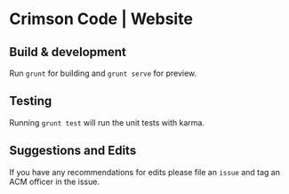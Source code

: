 # Crimson Code | Website


## Build & development

Run `grunt` for building and `grunt serve` for preview.

## Testing

Running `grunt test` will run the unit tests with karma.

## Suggestions and Edits 

If you have any recommendations for edits please file an `issue` and tag an ACM officer in the issue. 
